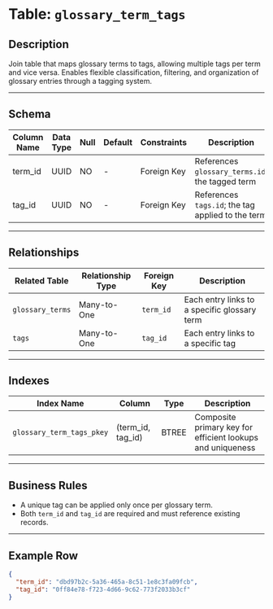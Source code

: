 # Table: `glossary_term_tags`

## Description

Join table that maps glossary terms to tags, allowing multiple tags per term and vice versa. Enables flexible classification, filtering, and organization of glossary entries through a tagging system.

---

## Schema

| Column Name | Data Type | Null | Default | Constraints | Description                                       |
| ----------- | --------- | ---- | ------- | ----------- | ------------------------------------------------- |
| term_id     | UUID      | NO   | -       | Foreign Key | References `glossary_terms.id`; the tagged term   |
| tag_id      | UUID      | NO   | -       | Foreign Key | References `tags.id`; the tag applied to the term |

---

## Relationships

| Related Table    | Relationship Type | Foreign Key | Description                                  |
| ---------------- | ----------------- | ----------- | -------------------------------------------- |
| `glossary_terms` | Many-to-One       | `term_id`   | Each entry links to a specific glossary term |
| `tags`           | Many-to-One       | `tag_id`    | Each entry links to a specific tag           |

---

## Indexes

| Index Name                | Column              | Type  | Description                                                |
| ------------------------- | ------------------- | ----- | ---------------------------------------------------------- |
| `glossary_term_tags_pkey` | (term_id, tag_id)   | BTREE | Composite primary key for efficient lookups and uniqueness |

---

## Business Rules

* A unique tag can be applied only once per glossary term.
* Both `term_id` and `tag_id` are required and must reference existing records.

---

## Example Row

```json
{
  "term_id": "dbd97b2c-5a36-465a-8c51-1e8c3fa09fcb",
  "tag_id": "0ff84e78-f723-4d66-9c62-773f2033b3cf"
}
```